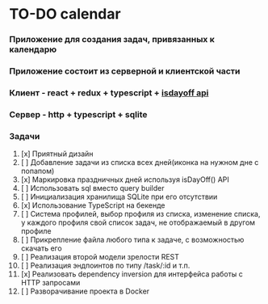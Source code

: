 # TO-DO calendar

### Приложение для создания задач, привязанных к календарю

### Приложение состоит из серверной и клиентской части

### Клиент - react + redux + typescript + [isdayoff api](https://www.isdayoff.ru/)

### Сервер - http + typescript + sqlite

### Задачи
1. [x] Приятный дизайн
2. [ ] Добавление задачи из списка всех дней(иконка на нужном дне с попапом)
3. [x] Маркировка праздничных дней используя isDayOff() API
4. [ ] Использовать sql вместо query builder
5. [ ] Инициализация хранилища SQLite при его отсутствии
6. [x] Использование TypeScript на бекенде
7. [ ] Система профилей, выбор профиля из списка, изменение списка, у каждого
   профиля свой список задач, не отображаемый в другом профиле
8. [ ] Прикрепление файла любого типа к задаче, с возможностью скачать его
9. [ ] Реализация второй модели зрелости REST
10. [ ] Реализация эндпоинтов по типу /task/:id и т.п.
11. [x] Реализовать dependency inversion для интерфейса работы с HTTP запросами
12. [ ] Разворачивание проекта в Docker